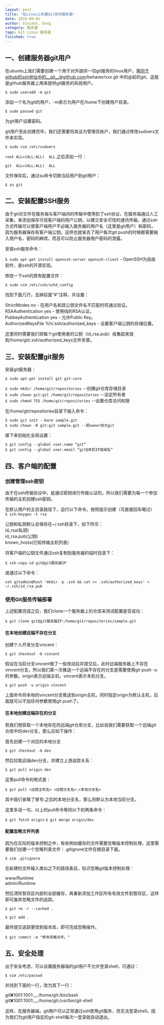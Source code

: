 ```yaml
---
layout: post
title: "在Linux上布置Git协作服务器"
date: 2016-09-01
author: Vincent, Dong
category: 服务器
tags: Git Linux 服务器
finished: true
---
```


## 一、创建服务器git用户

在ubuntu上我们需要创建一个用于对外提供一切git服务的linux用户，等同于github的ssh地址中的__git__@github.com/behaver/xxx.git
中的@前的git，这就是github服务器上用来提供git服务的系统用户。

`$ sudo useradd -m git`

添加一个名为git的用户，-m表示为用户在/home下创建用户目录。

`$ sudo passwd git`

为git用户设置密码。

git用户至此创建完毕，我们还需要将其设为管理员账户，我们通过修改sudoers文件来实现。

`$ sudo vim /etc/sudoers`

`root ALL=(ALL:ALL)  ALL` 之后添加一行：

`git  ALL=(ALL:ALL)  ALL`

文件保存后，通过su命令切换当前用户到git用户：

`$ su git`

## 二、安装配置SSH服务

由于git对文件在服务端与客户端间的传输中使用到了ssh协议，在服务端通过人工采集，来添加保存可信客户端的用户公钥，以建立安全可信的通讯传输。通过ssh方式传输可以使客户端用户不必输入服务器的用户名（这里是git用户）和密码，因为服务器保存有客户端公钥。这样也就省去了用户每次git push的时候都需要输入用户名、密码的麻烦，而且可以防止服务器用户密码的泄露。

安装ssh服务命令：

`$ sudo apt-get install openssh-server openssh-client`           - OpenSSH为自由软件，是ssh的开源实现。

修改一下ssh的原有配置文件：

`$ sudo vim /etc/ssh/sshd_config`

找到下面几行，去掉前面"#"注释，并设置：

StrictModes  no     - 在用户名和其公钥文件名不匹配时将通过验证。  
RSAAuthentication yes   - 使用纯的RSA认证。  
PubkeyAuthentication yes    - 允许Public Key。  
AuthorizedKeysFile     %h/.ssh/authorized_keys  - 设置客户端公钥的存储位置。

这里同时需要我们把每个git使用者的公钥（id_rsa.pub）收集起来放到/home/git/.ssh/authorized_keys文件夹里。

## 三、安装配置git服务

安装git服务器：

`$ sudo apt-get install git git-core`

`$ sudo mkdir /home/git/repositories`      --创建git仓库存储目录  
`$ sudo chown git:git /home/git/repositories`     --设定所有者  
`$ sudo chmod 755 /home/git/repositories`     --设置仓库访问权限  

在/home/git/repositories目录下输入命令：

`$ sudo git init --bare sample.git`  
`$ sudo chown -R git:git sample.git --把owner改为git`

接下来初始化全局设置：

`$ git config --global user.name “git”`  
`$ git config --global user.email “git@本机IP或域名”`

## 四、客户端的配置

### 创建管理ssh密钥

由于在ssh传输协议中，是通过密钥进行传输认证的，所以我们需要为每一个参加传输的主机创建ssh密钥。

在默认用户的主目录路径下，运行以下命令，按照提示创建（可直接回车略过）  
`$ ssh-keygen -t rsa`

公钥和私钥默认会保存在~/.ssh目录下，如下所示：  
id_rsa(私钥)  
id_rsa.pub(公钥)  
known_hosts(已知传输主机列表)

将客户端的公钥文件通过ssh复制到服务器的临时目录下：

`$ ssh-copy-id git@git服务器IP`

或通过以下命令：

`ssh gitadmin@host 'mkdir -p .ssh && cat >> .ssh/authorized_keys' < ~/.ssh/id_rsa.pub`

### 使用Git服务传输部署

上述配置完成之后，我们clone一个服务器上的仓库来测试配置是否成功：

`$ git clone git@git服务器IP:/home/git/repositories/sample.git`

#### 在本地创建远端不存在分支

创建个人开发分支vincent：

`$ git checkout -b vincent`

假设在当前分支vincent做了一些改动后并提交后，此时远端服务器上不存在vincent分支，所以我们第一次推送一个远端不存在的分支是需要使用git push -u的参数。origin表示远端主机，vincent表示本机分支。

`$ git push -u origin vincent`

上面命令将本地的vincent分支推送到origin主机，同时指定origin为默认主机，后面就可以不加任何参数使用git push了。

#### 在本地创建远端存在的分支

若我们想获取一个本地存在的远端git仓库分支，比如说我们需要获取一个远端git仓库中的dev分支，那么应如下操作：

首先创建一个对应的本地分支

`$ git checkout -b dev`

然后拉取远端dev分支，并建立上游追踪关系：

`$ git pull origin dev`

这里pull命令的格式是：

`$ git pull <远程主机名> <远程分支名>:<本地分支名>`

其中我们省略了冒号:之后的本地分支名，那么则默认为本地当前分支。

这里多说一句，以上的pull命令等同以下的两条命令：

`$ git fetch origin`
`$ git merge origin/dev`

#### 配置忽略文件列表

因为在实际的版本控制之中，有些例如缓存的文件需要忽略版本控制处理，这里需要我们创建一个忽略列表文件：.gitignore文件在根目录下面。

`$ vim .gitignore`

在新建的文件输入类似之下的路径条目，标识忽略git版本控制处理：

www/Runtime  
admin/Runtime  

然后清除暂存区内部的全部缓存，再重新添加工作区所有有效文件到暂存区，这样即可废弃忽略文件的追踪。

`$ git rm -r --cached .`

`$ git add .`

最终提交追踪更改到版本库，即可完成忽略操作。

`$ git commit -m "修改忽略文件。"`

## 五、安全处理

出于安全考虑，可以设置服务器端的git用户不允许登录shell，可通过：

`$ vim /etc/passwd`

并找到下面的一行，改为其下一行：

git:x:1001:1001:,,,:/home/git:/bin/bash  
git:x:1001:1001:,,,:/home/git:/usr/bin/git-shell

这样，在服务器端，git用户可以正常通过ssh使用git服务，但无法登录shell。因为我们为git用户指定的git-shell每次一登录就自动退出。